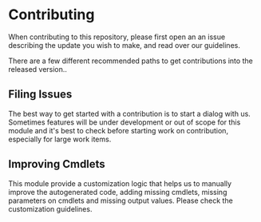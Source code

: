 # Contributing

When contributing to this repository, please first open an an issue describing the update you wish to make, and read over our guidelines.

There are a few different recommended paths to get contributions into the released version..

## Filing Issues

The best way to get started with a contribution is to start a dialog with us. Sometimes features will be under development or out of scope for this module and it's best to check before starting work on contribution, especially for large work items.

## Improving Cmdlets

This module provide a customization logic that helps us to manually improve the autogenerated code, adding missing cmdlets, missing parameters on cmdlets and missing output values. Please check the customization guidelines.
